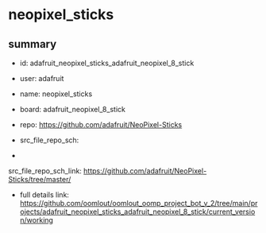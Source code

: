 # neopixel_sticks
 
## summary 
* id: adafruit_neopixel_sticks_adafruit_neopixel_8_stick
* user: adafruit
* name: neopixel_sticks
* board: adafruit_neopixel_8_stick
* repo: https://github.com/adafruit/NeoPixel-Sticks



* src_file_repo_sch: 
*
 src_file_repo_sch_link: https://github.com/adafruit/NeoPixel-Sticks/tree/master/
* full details link: https://github.com/oomlout/oomlout_oomp_project_bot_v_2/tree/main/projects/adafruit_neopixel_sticks_adafruit_neopixel_8_stick/current_version/working  






